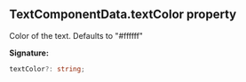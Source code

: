 
## TextComponentData.textColor property

Color of the text. Defaults to "\#ffffff"

**Signature:**

```typescript
textColor?: string;
```

